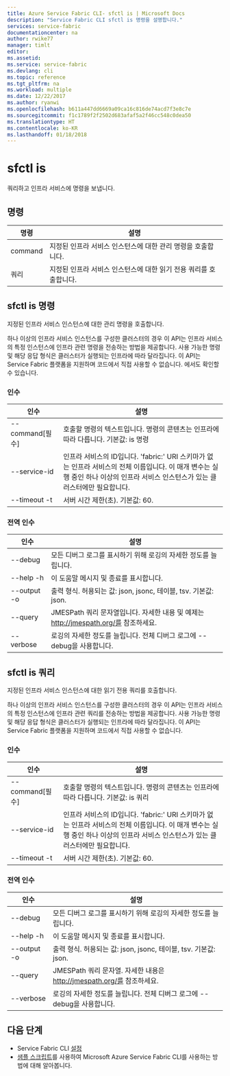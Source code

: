 ```yaml
---
title: Azure Service Fabric CLI- sfctl is | Microsoft Docs
description: "Service Fabric CLI sfctl is 명령을 설명합니다."
services: service-fabric
documentationcenter: na
author: rwike77
manager: timlt
editor: 
ms.assetid: 
ms.service: service-fabric
ms.devlang: cli
ms.topic: reference
ms.tgt_pltfrm: na
ms.workload: multiple
ms.date: 12/22/2017
ms.author: ryanwi
ms.openlocfilehash: b611a447dd6669a09ca16c816de74acd7f3e8c7e
ms.sourcegitcommit: f1c1789f2f2502d683afaf5a2f46cc548c0dea50
ms.translationtype: HT
ms.contentlocale: ko-KR
ms.lasthandoff: 01/18/2018
---
```

# <a name="sfctl-is"></a>sfctl is
쿼리하고 인프라 서비스에 명령을 보냅니다.

## <a name="commands"></a>명령

|명령|설명|
| --- | --- |
|    command| 지정된 인프라 서비스 인스턴스에 대한 관리 명령을 호출합니다.|
|    쿼리  | 지정된 인프라 서비스 인스턴스에 대한 읽기 전용 쿼리를 호출합니다.|


## <a name="sfctl-is-command"></a>sfctl is 명령
지정된 인프라 서비스 인스턴스에 대한 관리 명령을 호출합니다.

하나 이상의 인프라 서비스 인스턴스를 구성한 클러스터의 경우 이 API는 인프라 서비스의 특정 인스턴스에 인프라 관련 명령을 전송하는 방법을 제공합니다. 사용 가능한 명령 및 해당 응답 형식은 클러스터가 실행되는 인프라에 따라 달라집니다. 이 API는 Service Fabric 플랫폼을 지원하며 코드에서 직접 사용할 수 없습니다. 에서도 확인할 수 있습니다.

### <a name="arguments"></a>인수

|인수|설명|
| --- | --- |
| --command[필수]| 호출할 명령의 텍스트입니다. 명령의 콘텐츠는 인프라에 따라 다릅니다.  기본값: is 명령|
| --service-id     | 인프라 서비스의 ID입니다. 'fabric:' URI 스키마가 없는 인프라 서비스의 전체 이름입니다. 이 매개 변수는 실행 중인 하나 이상의 인프라 서비스 인스턴스가 있는 클러스터에만 필요합니다.|
| --timeout -t     | 서버 시간 제한(초).  기본값: 60.|

### <a name="global-arguments"></a>전역 인수

|인수|설명|
| --- | --- |
| --debug          | 모든 디버그 로그를 표시하기 위해 로깅의 자세한 정도를 늘립니다.|
| --help -h        | 이 도움말 메시지 및 종료를 표시합니다.|
| --output -o      | 출력 형식.  허용되는 값: json, jsonc, 테이블, tsv.  기본값: json.|
| --query          | JMESPath 쿼리 문자열입니다. 자세한 내용 및 예제는 http://jmespath.org/를 참조하세요.|
| --verbose        | 로깅의 자세한 정도를 늘립니다. 전체 디버그 로그에 --debug을 사용합니다.|

## <a name="sfctl-is-query"></a>sfctl is 쿼리
지정된 인프라 서비스 인스턴스에 대한 읽기 전용 쿼리를 호출합니다.

하나 이상의 인프라 서비스 인스턴스를 구성한 클러스터의 경우 이 API는 인프라 서비스의 특정 인스턴스에 인프라 관련 쿼리를 전송하는 방법을 제공합니다. 사용 가능한 명령 및 해당 응답 형식은 클러스터가 실행되는 인프라에 따라 달라집니다. 이 API는 Service Fabric 플랫폼을 지원하며 코드에서 직접 사용할 수 없습니다.

### <a name="arguments"></a>인수

|인수|설명|
| --- | --- |
| --command[필수]| 호출할 명령의 텍스트입니다. 명령의 콘텐츠는 인프라에 따라 다릅니다.  기본값: is 쿼리|
| --service-id     | 인프라 서비스의 ID입니다. 'fabric:' URI 스키마가 없는 인프라 서비스의 전체 이름입니다. 이 매개 변수는 실행 중인 하나 이상의 인프라 서비스 인스턴스가 있는 클러스터에만 필요합니다.|
| --timeout -t     | 서버 시간 제한(초).  기본값: 60.|

### <a name="global-arguments"></a>전역 인수

|인수|설명|
| --- | --- |
| --debug          | 모든 디버그 로그를 표시하기 위해 로깅의 자세한 정도를 늘립니다.|
| --help -h        | 이 도움말 메시지 및 종료를 표시합니다.|
| --output -o      | 출력 형식.  허용되는 값: json, jsonc, 테이블, tsv.  기본값: json.|
| --query          | JMESPath 쿼리 문자열. 자세한 내용은 http://jmespath.org/를 참조하세요.|
| --verbose        | 로깅의 자세한 정도를 늘립니다. 전체 디버그 로그에 --debug을 사용합니다.|

## <a name="next-steps"></a>다음 단계
- Service Fabric CLI [설정](service-fabric-cli.md)
- [샘플 스크립트](/azure/service-fabric/scripts/sfctl-upgrade-application)를 사용하여 Microsoft Azure Service Fabric CLI를 사용하는 방법에 대해 알아봅니다.